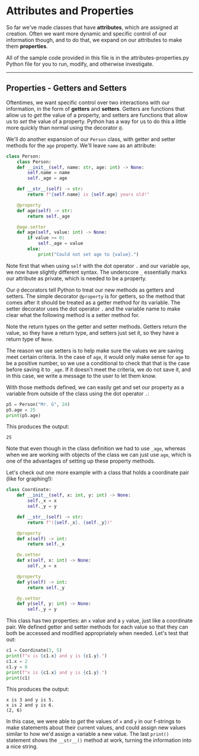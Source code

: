 # Attributes and Properties

So far we've made classes that have **attributes**, which are assigned at creation. Often we want more dynamic and specific control of our information though, and to do that, we expand on our attributes to make them **properties**.

All of the sample code provided in this file is in the attributes-properties.py Python file for you to run, modify, and otherwise investigate.

---

## Properties - Getters and Setters

Oftentimes, we want specific control over two interactions with our information, in the form of **getters** and **setters**. Getters are functions that allow us to _get_ the value of a property, and setters are functions that allow us to _set_ the value of a property. Python has a way for us to do this a little more quickly than normal using the decorator `@`.

We'll do another expansion of our `Person` class, with getter and setter methods for the `age` property. We'll leave `name` as an attribute:

```python
class Person:
    class Person:
    def __init__(self, name: str, age: int) -> None:
        self.name = name
        self._age = age

    def __str__(self) -> str:
        return f"{self.name} is {self.age} years old!"

    @property
    def age(self) -> str:
        return self._age

    @age.setter
    def age(self, value: int) -> None:
        if value >= 0:
            self._age = value
        else:
            print("Could not set age to {value}.")
```

Note first that when using `self` with the dot operator `.` and our variable `age`, we now have slightly different syntax. The underscore `_` essentially marks our attribute as private, which is needed to be a property.

Our `@` decorators tell Python to treat our new methods as getters and setters. The simple decorator `@property` is for getters, so the method that comes after it should be treated as a getter method for its variable. The setter decorator uses the dot operator `.` and the variable name to make clear what the following method is a setter method for.

Note the return types on the getter and setter methods. Getters return the value, so they have a return type, and setters just set it, so they have a return type of `None`.

The reason we use setters is to help make sure the values we are saving meet certain criteria. In the case of `age`, it would only make sense for `age` to be a positive number, so we use a conditional to check that that is the case before saving it to `_age`. If it doesn't meet the criteria, we do not save it, and in this case, we write a message to the user to let them know.

With those methods defined, we can easily get and set our property as a variable from outside of the class using the dot operator `.`:

```python
p5 = Person("Mr. G", 24)
p5.age = 25
print(p5.age)
```

This produces the output:

```
25
```

Note that even though in the class definition we had to use `_age`, whereas when we are working with objects of the class we can just use `age`, which is one of the advantages of setting up these property methods.

Let's check out one more example with a class that holds a coordinate pair (like for graphing!):

```python
class Coordinate:
    def __init__(self, x: int, y: int) -> None:
        self._x = x
        self._y = y

    def __str__(self) -> str:
        return f"({self._x}, {self._y})"

    @property
    def x(self) -> int:
        return self._x

    @x.setter
    def x(self, x: int) -> None:
        self._x = x

    @property
    def y(self) -> int:
        return self._y

    @y.setter
    def y(self, y: int) -> None:
        self._y = y
```

This class has two properties: an `x` value and a `y` value, just like a coordinate pair. We defined getter and setter methods for each value so that they can both be accessed and modified appropriately when needed. Let's test that out:

```python
c1 = Coordinate(3, 5)
print(f"x is {c1.x} and y is {c1.y}.")
c1.x = 2
c1.y = 6
print(f"x is {c1.x} and y is {c1.y}.")
print(c1)
```

This produces the output:

```
x is 3 and y is 5.
x is 2 and y is 6.
(2, 6)
```

In this case, we were able to _get_ the values of `x` and `y` in our f-strings to make statements about their current values, and could assign new values similar to how we'd assign a variable a new value. The last `print()` statement shows the `__str__()` method at work, turning the information into a nice string.
